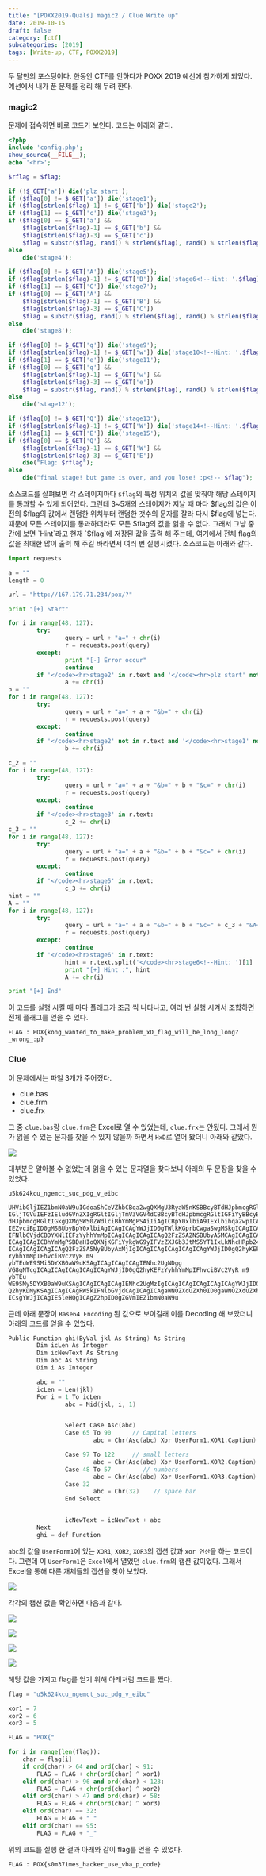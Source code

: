```yaml
---
title: "[POXX2019-Quals] magic2 / Clue Write up"
date: 2019-10-15
draft: false
category: [ctf]
subcategories: [2019]
tags: [Write-up, CTF, POXX2019]
---
```


두 달만의 포스팅이다.
한동안 CTF를 안하다가 POXX 2019 예선에 참가하게 되었다.
예선에서 내가 푼 문제를 정리 해 두려 한다.

<!--more-->

### magic2  

문제에 접속하면 바로 코드가 보인다.
코드는 아래와 같다.  

```php
<?php
include 'config.php';
show_source(__FILE__);
echo '<hr>';

$rflag = $flag;

if (!$_GET['a']) die('plz start');
if ($flag[0] != $_GET['a']) die('stage1');
if ($flag[strlen($flag)-1] != $_GET['b']) die('stage2');
if ($flag[1] == $_GET['c']) die('stage3');
if ($flag[0] == $_GET['a'] && 
    $flag[strlen($flag)-1] == $_GET['b'] &&
    $flag[strlen($flag)-3] == $_GET['c'])
    $flag = substr($flag, rand() % strlen($flag), rand() % strlen($flag));
else
    die('stage4');

if ($flag[0] != $_GET['A']) die('stage5');
if ($flag[strlen($flag)-1] != $_GET['B']) die('stage6<!--Hint: '.$flag);
if ($flag[1] == $_GET['C']) die('stage7');
if ($flag[0] == $_GET['A'] && 
    $flag[strlen($flag)-1] == $_GET['B'] &&
    $flag[strlen($flag)-3] == $_GET['C'])
    $flag = substr($flag, rand() % strlen($flag), rand() % strlen($flag));
else
    die('stage8');

if ($flag[0] != $_GET['q']) die('stage9');
if ($flag[strlen($flag)-1] != $_GET['w']) die('stage10<!--Hint: '.$flag);
if ($flag[1] == $_GET['e']) die('stage11');
if ($flag[0] == $_GET['q'] && 
    $flag[strlen($flag)-1] == $_GET['w'] &&
    $flag[strlen($flag)-3] == $_GET['e'])
    $flag = substr($flag, rand() % strlen($flag), rand() % strlen($flag));
else
    die('stage12');

if ($flag[0] != $_GET['Q']) die('stage13');
if ($flag[strlen($flag)-1] != $_GET['W']) die('stage14<!--Hint: '.$flag);
if ($flag[1] == $_GET['E']) die('stage15');
if ($flag[0] == $_GET['Q'] && 
    $flag[strlen($flag)-1] == $_GET['W'] &&
    $flag[strlen($flag)-3] == $_GET['E'])
    die("Flag: $rflag");
else
    die("final stage! but game is over, and you lose! :p<!-- $flag");
```

소스코드를 살펴보면 각 스테이지마다 `$flag`의 특정 위치의 값을 맞춰야 해당 스테이지를 통과할 수 있게 되어있다.
그런데 3~5개의 스테이지가 지날 때 마다 $flag의 값은 이 전의 $flag의 값에서 랜덤한 위치부터 랜덤한 갯수의 문자를 잘라 다시 $flag에 넣는다. 때문에 모든 스테이지를 통과하더라도 모든 $flag의 값을 읽을 수 없다.
그래서 그냥 중간에 보면 `Hint`라고 현재 `$flag`에 저장된 값을 출력 해 주는데, 여기에서 전체 flag의 값을 최대한 많이 출력 해 주길 바라면서 여러 번 실행시켰다.
소스코드는 아래와 같다.  

```python
import requests

a = ""
length = 0

url = "http://167.179.71.234/pox/?"

print "[+] Start"

for i in range(48, 127):
        try:
                query = url + "a=" + chr(i)
                r = requests.post(query)
        except:
                print "[-] Error occur"
                continue
        if '</code><hr>stage2' in r.text and '</code><hr>plz start' not in r.text:
                a += chr(i)
b = ""
for i in range(48, 127):
        try:
                query = url + "a=" + a + "&b=" + chr(i)
                r = requests.post(query)
        except:
                continue
        if '</code><hr>stage2' not in r.text and '</code><hr>stage1' not in r.text:
                b += chr(i)

c_2 = ""
for i in range(48, 127):
        try:
                query = url + "a=" + a + "&b=" + b + "&c=" + chr(i)
                r = requests.post(query)
        except:
                continue
        if '</code><hr>stage3' in r.text:
                c_2 += chr(i)
c_3 = ""
for i in range(48, 127):
        try:
                query = url + "a=" + a + "&b=" + b + "&c=" + chr(i)
                r = requests.post(query) 
        except:
                continue
        if '</code><hr>stage5' in r.text:
                c_3 += chr(i)
hint = ""
A = ""
for i in range(48, 127):
        try:
                query = url + "a=" + a + "&b=" + b + "&c=" + c_3 + "&A=" + chr(i)
                r = requests.post(query)
        except:
                continue
        if '</code><hr>stage6' in r.text:
                hint = r.text.split('</code><hr>stage6<!--Hint: ')[1]
                print "[+] Hint :", hint
                A += chr(i)

print "[+] End"
```

이 코드를 실행 시킬 때 마다 플래그가 조금 씩 나타나고, 여러 번 실행 시켜서 조합하면 전체 플래그를 얻을 수 있다.  

```plain
FLAG : POX{kong_wanted_to_make_problem_xD_flag_will_be_long_long?_wrong_:p}
```

### Clue  

이 문제에서는 파일 3개가 주어졌다.  

* clue.bas  
* clue.frm  
* clue.frx  

그 중 `clue.bas`랑 `clue.frm`은 Excel로 열 수 있었는데, `clue.frx`는 안됬다.
그래서 뭔가 읽을 수 있는 문자를 찾을 수 있지 않을까 하면서 `HxD`로 열어 봤더니 아래와 같았다.  

![](/images/CTF/POXX2019/Clue/clue_01.png)  

대부분은 알아볼 수 없었는데 읽을 수 있는 문자열을 찾다보니 아래의 두 문장을 찾을 수 있었다.  

```plain
u5k624kcu_ngemct_suc_pdg_v_eibc
```

```plain
UHVibGljIEZ1bmN0aW9uIGdoaShCeVZhbCBqa2wgQXMgU3RyaW5nKSBBcyBTdHJpbmcgRGlt
IGljTGVuIEFzIEludGVnZXIgRGltIGljTmV3VGV4dCBBcyBTdHJpbmcgRGltIGFiYyBBcyBT
dHJpbmcgRGltIGkgQXMgSW50ZWdlciBhYmMgPSAiIiAgICBpY0xlbiA9IExlbihqa2wpICAg
IEZvciBpID0gMSBUbyBpY0xlbiAgICAgICAgYWJjID0gTWlkKGprbCwgaSwgMSkgICAgICAg
IFNlbGVjdCBDYXNlIEFzYyhhYmMpICAgICAgICAgICAgQ2FzZSA2NSBUbyA5MCAgICAgICAg
ICAgICAgICBhYmMgPSBDaHIoQXNjKGFiYykgWG9yIFVzZXJGb3JtMS5YT1IxLkNhcHRpb24p
ICAgICAgICAgICAgQ2FzZSA5NyBUbyAxMjIgICAgICAgICAgICAgICAgYWJjID0gQ2hyKEFz
YyhhYmMpIFhvciBVc2VyR m9 ybTEuWE9SMi5DYXB0aW9uKSAgICAgICAgICAgIENhc2UgNDgg
VG8gNTcgICAgICAgICAgICAgICAgYWJjID0gQ2hyKEFzYyhhYmMpIFhvciBVc2VyR m9 ybTEu
WE9SMy5DYXB0aW9uKSAgICAgICAgICAgIENhc2UgMzIgICAgICAgICAgICAgICAgYWJjID0g
Q2hyKDMyKSAgICAgICAgRW5kIFNlbGVjdCAgICAgICAgaWNOZXdUZXh0ID0gaWNOZXdUZXh0
ICsgYWJjICAgIE5leHQgICAgZ2hpID0gZGVmIEZ1bmN0aW9u
```

근데 아래 문장이 `Base64 Encoding` 된 값으로 보이길래 이를 Decoding 해 보았더니 아래의 코드를 얻을 수 있었다.  

```c
Public Function ghi(ByVal jkl As String) As String
        Dim icLen As Integer
        Dim icNewText As String
        Dim abc As String
        Dim i As Integer

        abc = ""
        icLen = Len(jkl)
        For i = 1 To icLen
                abc = Mid(jkl, i, 1)


                Select Case Asc(abc)
                Case 65 To 90      // Capital letters
                        abc = Chr(Asc(abc) Xor UserForm1.XOR1.Caption)

                Case 97 To 122     // small letters
                        abc = Chr(Asc(abc) Xor UserForm1.XOR2.Caption)
                Case 48 To 57         // numbers
                        abc = Chr(Asc(abc) Xor UserForm1.XOR3.Caption)
                Case 32
                        abc = Chr(32)    // space bar
                End Select


                icNewText = icNewText + abc
        Next
        ghi = def Function
```

`abc`의 값을 `UserForm1`에 있는 `XOR1`, `XOR2`, `XOR3`의 캡션 값과 `xor 연산`을 하는 코드이다.
그런데 이 `UserForm1`은 `Excel`에서 열었던 `clue.frm`의 캡션 값이었다.
그래서 Excel을 통해 다른 개체들의 캡션을 찾아 보았다.

![](/images/CTF/POXX2019/Clue/clue_02.png)  

각각의 캡션 값을 확인하면 다음과 같다.  

![](/images/CTF/POXX2019/Clue/clue_03.png)  

![](/images/CTF/POXX2019/Clue/clue_04.png)  

![](/images/CTF/POXX2019/Clue/clue_05.png)  

![](/images/CTF/POXX2019/Clue/clue_06.png)  

해당 값을 가지고 flag를 얻기 위해 아래처럼 코드를 짰다.  

```python
flag = "u5k624kcu_ngemct_suc_pdg_v_eibc"

xor1 = 7
xor2 = 6
xor3 = 5

FLAG = "POX{"

for i in range(len(flag)):
	char = flag[i]
	if ord(char) > 64 and ord(char) < 91:
		FLAG = FLAG + chr(ord(char) ^ xor1)
	elif ord(char) > 96 and ord(char) < 123:
		FLAG = FLAG + chr(ord(char) ^ xor2)
	elif ord(char) > 47 and ord(char) < 58:
		FLAG = FLAG + chr(ord(char) ^ xor3)
	elif ord(char) == 32:
		FLAG = FLAG + " "
	elif ord(char) == 95:
		FLAG = FLAG + "_"
```

위의 코드를 실행 한 결과 아래와 같이 flag를 얻을 수 있었다.  

```plain
FLAG : POX{s0m371mes_hacker_use_vba_p_code}
```
